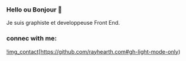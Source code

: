### Hello ou Bonjour  👋

Je suis graphiste et developpeuse Front End.

### connec with me:
[!img_contact]([./img/linkedin.svg](https://github.com/rayhearth/rayhearth/blob/main/img/linkedin.svg))[https://github.com/rayhearth.com#gh-light-mode-only)


<!--
**rayhearth/rayhearth** is a ✨ _special_ ✨ repository because its `README.md` (this file) appears on your GitHub profile.

Here are some ideas to get you started:

- 🔭 I’m currently working on ...
- 🌱 I’m currently learning ...
- 👯 I’m looking to collaborate on ...
- 🤔 I’m looking for help with ...
- 💬 Ask me about ...
- 📫 How to reach me: ...
- 😄 Pronouns: ...
- ⚡ Fun fact: ...
-->
